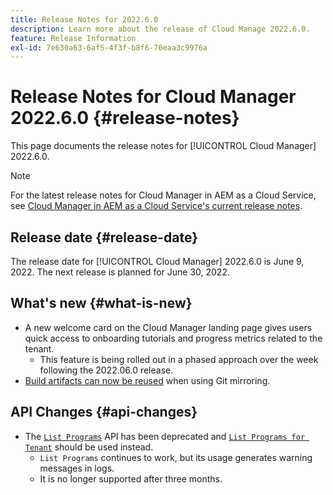 ```yaml
---
title: Release Notes for 2022.6.0
description: Learn more about the release of Cloud Manage 2022.6.0.
feature: Release Information
exl-id: 7e630a63-6af5-4f3f-b8f6-70eaa3c9976a
---
```

# Release Notes for Cloud Manager 2022.6.0 {#release-notes}

This page documents the release notes for [!UICONTROL Cloud Manager] 2022.6.0.

>[!NOTE]
>
>For the latest release notes for Cloud Manager in AEM as a Cloud Service, see [Cloud Manager in AEM as a Cloud Service's current release notes](https://experienceleague.adobe.com/en/docs/experience-manager-cloud-service/content/release-notes/cloud-manager/current).

## Release date {#release-date}

The release date for [!UICONTROL Cloud Manager] 2022.6.0 is June 9, 2022. The next release is planned for June 30, 2022.

## What's new {#what-is-new}

* A new welcome card on the Cloud Manager landing page gives users quick access to onboarding tutorials and progress metrics related to the tenant.
   * This feature is being rolled out in a phased approach over the week following the 2022.06.0 release.
* [Build artifacts can now be reused](/help/getting-started/project-setup.md#build-artifact-reuse) when using Git mirroring.

## API Changes {#api-changes}

* The [`List Programs`](https://developer.adobe.com/experience-cloud/cloud-manager/reference/api/#operation/getPrograms) API has been deprecated and [`List Programs for Tenant`](https://developer.adobe.com/experience-cloud/cloud-manager/reference/api/#operation/getProgramsForTenant) should be used instead.
  * `List Programs` continues to work, but its usage generates warning messages in logs.
  * It is no longer supported after three months.
